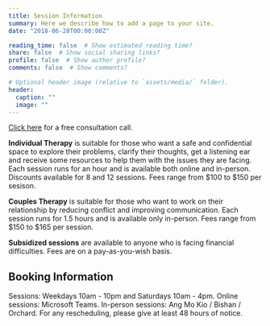 ```yaml
---
title: Session Information
summary: Here we describe how to add a page to your site.
date: "2018-06-28T00:00:00Z"

reading_time: false  # Show estimated reading time?
share: false  # Show social sharing links?
profile: false  # Show author profile?
comments: false  # Show comments?

# Optional header image (relative to `assets/media/` folder).
header:
  caption: ""
  image: ""
---
```

[Click here](https://wa.me/6590036004) for a free consultation call. 

**Individual Therapy** is suitable for those who want a safe and confidential space to explore their problems, clarify their thoughts, get a listening ear and receive some resources to help them with the issues they are facing. Each session runs for an hour and is available both online and in-person. Discounts available for 8 and 12 sessions. Fees range from $100 to $150 per sesison. 

**Couples Therapy** is suitable for those who want to work on their relationship by reducing conflict and improving communication. Each session runs for 1.5 hours and is available only in-person. Fees range from $150 to $165 per session. 

**Subsidized sessions** are available to anyone who is facing financial difficulties. Fees are on a pay-as-you-wish basis. 


## Booking Information
Sessions: Weekdays 10am - 10pm and Saturdays 10am - 4pm.
Online sessions: Microsoft Teams. 
In-person sessions: Ang Mo Kio / Bishan / Orchard.
For any rescheduling, please give at least 48 hours of notice.  

